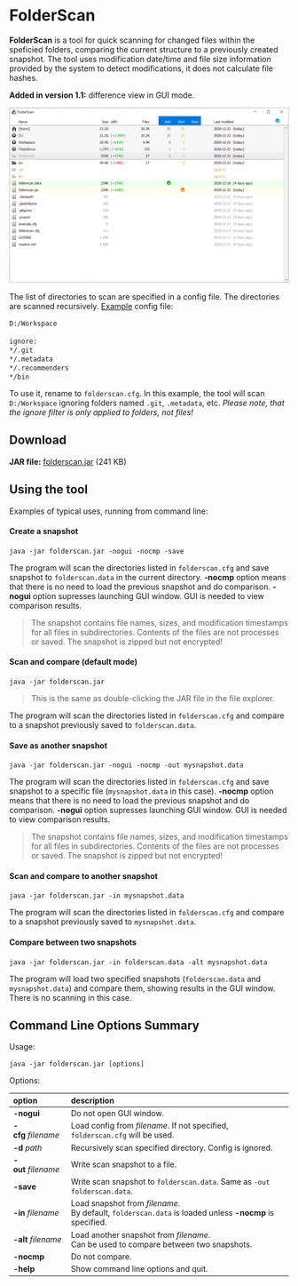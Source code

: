 # FolderScan

**FolderScan** is a tool for quick scanning for changed files within the speficied folders, comparing the current structure to a previously created snapshot. The tool uses modification date/time and file size information provided by the system to detect modifications, it does not calculate file hashes.

**Added in version 1.1:** difference view in GUI mode.

![Screenshot](screenshot.png?raw=true)

The list of directories to scan are specified in a config file. The directories are scanned recursively. [Example](example.cfg) config file:

```
D:/Workspace

ignore:
*/.git
*/.metadata
*/.recommenders
*/bin
```

To use it, rename to `folderscan.cfg`. In this example, the tool will scan `D:/Workspace` ignoring folders named `.git`, `.metadata`, etc. _Please note, that the ignore filter is only applied to folders, not files!_

## Download

**JAR file:** [folderscan.jar](https://github.com/ashurrafiev/FolderScan/releases/download/1.1/folderscan.jar) (241 KB)

## Using the tool

Examples of typical uses, running from command line:

#### Create a snapshot

```
java -jar folderscan.jar -nogui -nocmp -save
```

The program will scan the directories listed in `folderscan.cfg` and save snapshot to `folderscan.data` in the current directory.
**-nocmp** option means that there is no need to load the previous snapshot and do comparison.
**-nogui** option supresses launching GUI window. GUI is needed to view comparison results.

> The snapshot contains file names, sizes, and modification timestamps for all files in subdirectories.
> Contents of the files are not processes or saved. The snapshot is zipped but not encrypted!

#### Scan and compare (default mode)

```
java -jar folderscan.jar
```

> This is the same as double-clicking the JAR file in the file explorer.

The program will scan the directories listed in `folderscan.cfg` and compare to a snapshot previously saved to `folderscan.data`.

#### Save as another snapshot

```
java -jar folderscan.jar -nogui -nocmp -out mysnapshot.data
```

The program will scan the directories listed in `folderscan.cfg` and save snapshot to a specific file (`mysnapshot.data` in this case).
**-nocmp** option means that there is no need to load the previous snapshot and do comparison.
**-nogui** option supresses launching GUI window. GUI is needed to view comparison results.

> The snapshot contains file names, sizes, and modification timestamps for all files in subdirectories.
> Contents of the files are not processes or saved. The snapshot is zipped but not encrypted!

#### Scan and compare to another snapshot

```
java -jar folderscan.jar -in mysnapshot.data
```

The program will scan the directories listed in `folderscan.cfg` and compare to a snapshot previously saved to `mysnapshot.data`.

#### Compare between two snapshots

```
java -jar folderscan.jar -in folderscan.data -alt mysnapshot.data
```

The program will load two specified snapshots (`folderscan.data` and `mysnapshot.data`) and compare them, showing results in the GUI window.
There is no scanning in this case.


## Command Line Options Summary

Usage:

```
java -jar folderscan.jar [options]
```

Options:

| option | description |
| :--- | :--- |
| **-nogui** | Do not open GUI window. |
| **-cfg**&nbsp;_filename_ | Load config from _filename_. If not specified, `folderscan.cfg` will be used. |
| **-d**&nbsp;_path_ | Recursively scan specified directory. Config is ignored. |
| **-out**&nbsp;_filename_ | Write scan snapshot to a file. |
| **-save** | Write scan snapshot to `folderscan.data`. Same as `-out folderscan.data`. |
| **-in**&nbsp;_filename_ | Load snapshot from _filename_.<br/>By default, `folderscan.data` is loaded unless **-nocmp** is specified. |
| **-alt**&nbsp;_filename_ | Load another snapshot from _filename_.<br/>Can be used to compare between two snapshots. |
| **-nocmp** | Do not compare. |
| **-help** | Show command line options and quit. |
